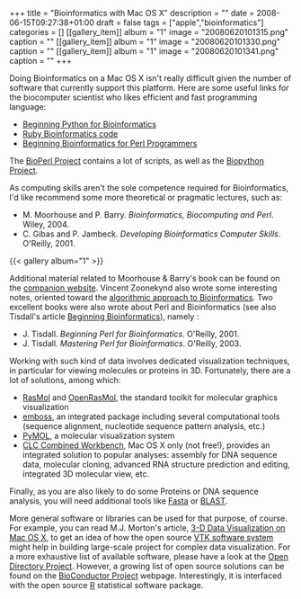 +++
title = "Bioinformatics with Mac OS X"
description = ""
date = 2008-06-15T09:27:38+01:00
draft = false
tags = ["apple","bioinformatics"]
categories = []
[[gallery_item]]
album = "1"
image = "20080620101315.png"
caption = ""
[[gallery_item]]
album = "1"
image = "20080620101330.png"
caption = ""
[[gallery_item]]
album = "1"
image = "20080620101341.png"
caption = ""
+++

Doing Bioinformatics on a Mac OS X isn't really difficult given the number of software that currently support this platform. Here are some useful links for the biocomputer scientist who likes efficient and fast programming language:

<!--more-->

- [Beginning Python for Bioinformatics][Beginning Python for Bioinformatics]
- [Ruby Bioinformatics code][Ruby Bioinformatics code]
- [Beginning Bioinformatics for Perl Programmers][Beginning Bioinformatics for Perl Programmers]

The [BioPerl Project][BioPerl Project] contains a lot of scripts, as well as the [Biopython Project][Biopython Project].

As computing skills aren't the sole competence required for Bioinformatics, I'd like recommend some more theoretical or pragmatic lectures, such as:

- M. Moorhouse and P. Barry. *Bioinformatics, Biocomputing and Perl*. Wiley, 2004. 
- C. Gibas and P. Jambeck. *Developing Bioinformatics Computer Skills*. O'Reilly, 2001.

{{< gallery album="1" >}}

Additional material related to Moorhouse &amp; Barry's book can be found on the [companion website]. Vincent Zoonekynd also wrote some interesting notes, oriented toward the [algorithmic approach to Bioinformatics][algorithmic approach to Bioinformatics]. Two excellent books were also wrote about Perl and Bioinformatics (see also Tisdall's article [Beginning Bioinformatics][Beginning Bioinformatics]), namely :

- J. Tisdall. *Beginning Perl for Bioinformatics*. O'Reilly, 2001. 
- J. Tisdall. *Mastering Perl for Bioinformatics*. O'Reilly, 2003.

Working with such kind of data involves dedicated visualization techniques, in particular for viewing molecules or proteins in 3D. Fortunately, there are a lot of solutions, among which:

- [RasMol][RasMol] and [OpenRasMol][OpenRasMol], the standard toolkit for molecular graphics visualization 
- [emboss][emboss], an integrated package including several computational tools (sequence alignment, nucleotide sequence pattern analysis, etc.) 
- [PyMOL][PyMOL], a molecular visualization system 
- [CLC Combined Workbench][CLC Combined Workbench], Mac OS X only (not free!), provides an integrated solution to popular analyses: assembly for DNA sequence data, molecular cloning, advanced RNA structure prediction and editing, integrated 3D molecular view, etc.

Finally, as you are also likely to do some Proteins or DNA sequence analysis, you will need additional tools like [Fasta][Fasta] or [BLAST][BLAST].

More general software or libraries can be used for that purpose, of course. For example, you can read M.J. Morton's article, [3-D Data Visualization on Mac OS X][3-D Data Visualization on Mac OS X], to get an idea of how the open source [VTK software system][VTK software system] might help in building large-scale project for complex data visualization. For a more exhaustive list of available software, please have a look at the [Open Directory Project][Open Directory Project]. However, a growing list of open source solutions can be found on the [BioConductor Project][BioConductor Project] webpage. Interestingly, it is interfaced with the open source [R][R] statistical software package.


[Beginning Python for Bioinformatics]: http://www.onlamp.com/pub/a/python/2002/10/17/biopython.html
[Ruby Bioinformatics code]: http://macresearch.org/script_tags/language/ruby
[Beginning Bioinformatics for Perl Programmers]: http://www.perl.com/pub/a/2002/01/02/bioinf.html
[BioPerl Project]: http://www.bioperl.org/wiki/Main_Page
[Biopython Project]: http://biopython.org/wiki/Main_Page
[companion website]: http://glasnost.itcarlow.ie/~biobook/
[algorithmic approach to Bioinformatics]: http://zoonek2.free.fr/UNIX/49_bioinfo/Cours.html
[Beginning Bioinformatics]: http://www.perl.com/pub/a/2002/01/02/bioinf.html
[RasMol]: http://www.umass.edu/microbio/rasmol/
[OpenRasMol]: http://openrasmol.org/
[emboss]: http://emboss.sourceforge.net/
[PyMOL]: http://pymol.sourceforge.net/
[CLC Combined Workbench]: http://www.clcbio.com/index.php?id=92
[3-D Data Visualization on Mac OS X]: http://www.macdevcenter.com/pub/a/mac/2002/06/28/data_visualization.htm
[VTK software system]: http://www.vtk.org/
[Open Directory Project]: http://www.dmoz.org/Science/Biology/Bioinformatics/Software/
[BioConductor Project]: http://www.bioconductor.org
[R]: http://www.cran.r-project.org
[Fasta]: http://fasta.bioch.virginia.edu/fasta_www2/fasta_list2.shtml
[BLAST]: http://blast.ncbi.nlm.nih.gov/Blast.cgi
